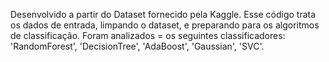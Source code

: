 Desenvolvido a partir do Dataset fornecido pela Kaggle. Esse código trata os dados de entrada, limpando o dataset, e preparando para os algoritmos de classificação. 
Foram analizados = os seguintes classificadores: 'RandomForest', 'DecisionTree', 'AdaBoost', 'Gaussian', 'SVC'.
